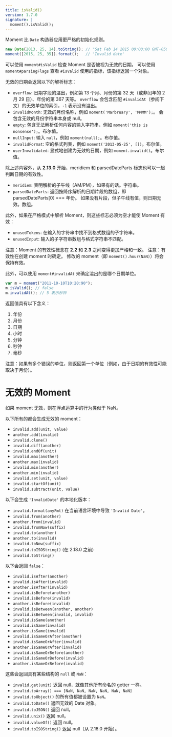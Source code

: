 ```yaml
---
title: isValid()
version: 1.7.0
signature: |
  moment().isValid();
---
```



Moment 比 `Date` 构造器应用更严格的初始化规则。

```js
new Date(2013, 25, 14).toString(); // "Sat Feb 14 2015 00:00:00 GMT-0500 (EST)"
moment([2015, 25, 35]).format();   // 'Invalid date'
```

可以使用 `moment#isValid` 检查 Moment 是否被视为无效的日期。
可以使用 `moment#parsingFlags` 查看 `#isValid` 使用的指标，该指标返回一个对象。

无效的日期会返回以下的解析标志：

 * `overflow`: 日期字段的溢出，例如第 13 个月、月份的第 32 天（或非闰年的 2 月 29 日）、年份的第 367 天等。
   `overflow` 会包含匹配 `#invalidAt`（参阅下文）的无效单位的索引，`-1` 表示没有溢出。
 * `invalidMonth`: 无效的月份名称，例如 ```moment('Marbruary', 'MMMM');```。
   会包含无效的月份字符串本身或 null。
 * `empty`: 包含无法解析任何内容的输入字符串，例如 `moment('this is nonsense');`。布尔值。
 * `nullInput`: 输入 `null`，例如 `moment(null);`。布尔值。
 * `invalidFormat`: 空的格式列表，例如 `moment('2013-05-25', [])`。布尔值。
 * `userInvalidated`: 显式地创建为无效的日期，例如 `moment.invalid()`。布尔值。

 除上述内容外，从 **2.13.0** 开始，meridiem 和 parsedDateParts 标志也可以一起判断日期的有效性。
 
 * `meridiem`: 表明解析的子午线（AM/PM），如果有的话。字符串。
 * `parsedDateParts`: 返回按降序解析的日期片段的数组，即 parsedDateParts[0] === 年份。 如果没有片段，但子午线有值，则日期无效。数组。

此外，如果在严格模式中解析 Moment，则这些标志必须为空才能使 Moment 有效：

 * `unusedTokens`: 在输入的字符串中找不到格式数组的子字符串。
 * `unusedInput`: 输入的子字符串数组与格式字符串不匹配。

注意：Moment 的有效性概念在 **2.2** 和 **2.3** 之间变得更加严格和一致。 
注意：有效性在创建 moment 时确定。 
修改的 moment（即 `moment().hour(NaN)`）将会保持有效。

此外，可以使用 `moment#invalidAt` 来确定溢出的是哪个日期单位。

```javascript
var m = moment("2011-10-10T10:20:90");
m.isValid(); // false
m.invalidAt(); // 5 表示秒钟
```

返回值具有以下含义：

<ol>
  <li>年份</li>
  <li>月份</li>
  <li>日期</li>
  <li>小时</li>
  <li>分钟</li>
  <li>秒钟</li>
  <li>毫秒</li>
</ol>

注意：如果有多个错误的单位，则返回第一个单位（例如，由于日期的有效性可能取决于月份）。

无效的 Moment
===============

如果 moment 无效，则在浮点运算中的行为类似于 NaN。

以下所有的都会生成无效的 moment：

* `invalid.add(unit, value)`
* `another.add(invalid)`
* `invalid.clone()`
* `invalid.diff(another)`
* `invalid.endOf(unit)`
* `invalid.max(another)`
* `another.max(invalid)`
* `invalid.min(another)`
* `another.min(invalid)`
* `invalid.set(unit, value)`
* `invalid.startOf(unit)`
* `invalid.subtract(unit, value)`

以下会生成 `'InvalidDate'` 的本地化版本：

* `invalid.format(anyFmt)` 在当前语言环境中导致 `'Invalid Date'`。
* `invalid.from(another)`
* `another.from(invalid)`
* `invalid.fromNow(suffix)`
* `invalid.to(another)`
* `another.to(invalid)`
* `invalid.toNow(suffix)`
* `invalid.toISOString()` (在 2.18.0 之前)
* `invalid.toString()`

以下会返回 `false`：

* `invalid.isAfter(another)`
* `invalid.isAfter(invalid)`
* `another.isAfter(invalid)`
* `invalid.isBefore(another)`
* `invalid.isBefore(invalid)`
* `another.isBefore(invalid)`
* `invalid.isBetween(another, another)`
* `invalid.isBetween(invalid, invalid)`
* `invalid.isSame(another)`
* `invalid.isSame(invalid)`
* `another.isSame(invalid)`
* `invalid.isSameOrAfter(another)`
* `invalid.isSameOrAfter(invalid)`
* `another.isSameOrAfter(invalid)`
* `invalid.isSameOrBefore(another)`
* `invalid.isSameOrBefore(invalid)`
* `another.isSameOrBefore(invalid)`

这些会返回具有某些结构的 `null` 或 `NaN`：

* `invalid.get(unit)` 返回 null，就像其他所有命名的 getter 一样。
* `invalid.toArray() === [NaN, NaN, NaN, NaN, NaN, NaN]`
* `invalid.toObject()` 的所有值都被设置为 `NaN`。
* `invalid.toDate()` 返回无效的 Date 对象。
* `invalid.toJSON()` 返回 null。
* `invalid.unix()` 返回 null。
* `invalid.valueOf()` 返回 null。
* `invalid.toISOString()` 返回 null（从 2.18.0 开始）。
